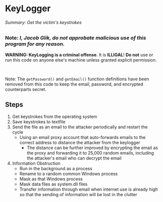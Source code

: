 # KeyLogger
###### Summary: Get the victim's keystrokes 

### Note: *I, Jacob Glik, do not approbate malicious use of this program for any reason.*
**WARNING: KeyLogging is a criminal offense**. It is **ILLIGAL**! **Do not** use or run this code on anyone else's machine unless granted explicit permission.

<br>

Note: The `getPassword()` and `getEmail()` function definitions have been removed from this code to keep the email, password, and encrypted counterparts secret.

## Steps
1. Get keystrokes from the operating system
2. Save keystrokes to textfile
3. Send the file as an email to the attacker periodically and restart the cycle
   - Using an email proxy account that auto-forwards emails to the correct address to distance the attacker from the keylogger
     - The distance can be further improved by encrypting the email as the proxy and forwarding it to 25,000 random emails, including the attacker's email who can decrypt the email
5. Information Obstruction
   - Run in the background as a process
   - Rename to a random common Windows process
   - Mask as that Windows process
   - Mask data files as system.dll files
   - Transfer information through email when internet use is already high so that the sending of information will be lost in the clutter
